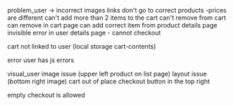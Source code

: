 problem_user -> 
	incorrect images
	links don't go to correct products
		-prices are different
	can't add more than 2 items to the cart
	can't remove from cart
	can remove in cart page
	can add correct item from product details page
	invisible error in user details page
		- cannot checkout

cart not linked to user (local storage cart-contents)

error user has js errors

visual_user
	image issue (upper left product on list page)
	layout issue (bottom right image)
	cart out of place
	checkout button in the top right

empty checkout is allowed

